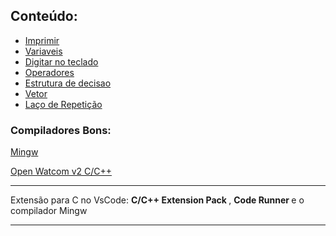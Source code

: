 ## Conteúdo: 
- <a href="Content/src/01_Printf/"> Imprimir </a><br>
- <a href="Content/src/02_Variables/"> Variaveis </a><br>
- <a href="Content/src/03_Scanf/Scanf.c"> Digitar no teclado </a><br>
- <a href="Content/src/04_Operators/Operators.c"> Operadores </a><br>
- <a href="Content/src/05_DecisionStructure"> Estrutura de decisao </a><br>
- <a href="Content/src/06_Vector"> Vetor </a><br>
- <a href="Content/src/07_RepeatingLoop/"> Laço de Repetição </a><br>
### Compiladores Bons:

[Mingw](https://sourceforge.net/projects/mingw//)

[Open Watcom v2 C/C++ ](https://github.com/open-watcom/open-watcom-v2/)

---
Extensão para C no VsCode: <b> C/C++ Extension Pack </b> , <b> Code Runner </b> e o compilador Mingw 
<br>

---

<!-- ## Variaveis 

### Em C temos os seguintes tipos bsicos de variáveis:

| Var Type | bytes | Var Value |
|--- |--- |--- |
| char | 8 | -127 a 127 |
| int | 16 | -32.767 a 32.767 |
| float | 32 | Seis dígitos de precisão  |
| double | 64 | Dez dígitos de precisão | -->

<!-- 
### Temos algumas variações destes tipos, que são:

| Var Type | bytes | Var Value |
|--- |--- |--- |
| unsigned char | 8 |  0 a 255 |            
| signed char | 8 | -127 a 127 |                                            
| unsigned int |  16 | 0 a 65.535 |                      
| signed int |  16 | O mesmo que int |                                        
| short int |  16 | O mesmo que int |
| unsigned short int |  16 | 0 a 65.535 |
| signed short int | 16 | O mesmo que short int|
| long int | 32 | -2.147.483.647 a 2.147.483.647 |
| signed long int | 32 | o mesmo que long int |
| unsigned long int | 32 | 0 a 4.294.967.295 |
| long double | 80 | Dez dígitos de precisão |
-->
